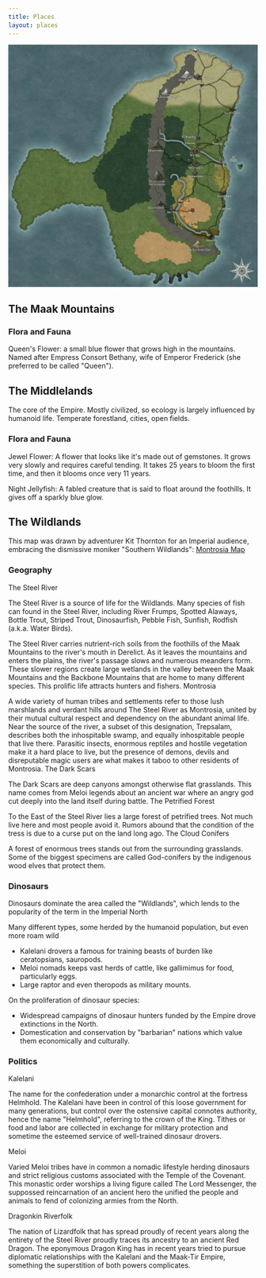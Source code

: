 ```yaml
---
title: Places
layout: places
---
```

<a href="https://dl.dropbox.com/scl/fi/t78i1z6yrfesxmpnqq46x/Maak-Tir.jpg?rlkey=p36njgisjbyhz1o7zjqslrzfk&st=bp7yhfvr&dl=0"><img class="headshot" src="img/maak_tir_small.jpg"></a>

## The Maak Mountains
### Flora and Fauna
Queen's Flower: a small blue flower that grows high in the mountains. Named after Empress Consort Bethany, wife of Emperor Frederick (she preferred to be called "Queen").

## The Middlelands
The core of the Empire. Mostly civilized, so ecology is largely influenced by humanoid life. Temperate forestland, cities, open fields.

### Flora and Fauna

Jewel Flower: A flower that looks like it's made out of gemstones. It grows very slowly and requires careful tending. It takes 25 years to bloom the first time, and then it blooms once very 11 years.

Night Jellyfish: A fabled creature that is said to float around the foothills. It gives off a sparkly blue glow.

## The Wildlands
This map was drawn by adventurer Kit Thornton for an Imperial audience, embracing the dismissive moniker "Southern Wildlands": <a href="https://www.dropbox.com/scl/fi/jffqqc6c1a7l3ons6byy5/Wildlands_Map.PNG?rlkey=3qr3wnk6hihm08jmhl066x7ii&dl=0&raw=1">Montrosia Map</a>

### Geography
The Steel River

The Steel River is a source of life for the Wildlands. Many species of fish can found in the Steel River, including River Frumps, Spotted Alaways, Bottle Trout, Striped Trout, Dinosaurfish, Pebble Fish, Sunfish, Rodfish (a.k.a. Water Birds).

The Steel River carries nutrient-rich soils from the foothills of the Maak Mountains to the river's mouth in Derelict. As it leaves the mountains and enters the plains, the river's passage slows and numerous meanders form. These slower regions create large wetlands in the valley between the Maak Mountains and the Backbone Mountains that are home to many different species. This prolific life attracts hunters and fishers. 
Montrosia

A wide variety of human tribes and settlements refer to those lush marshlands and verdant hills around The Steel River as Montrosia, united by their mutual cultural respect and dependency on the abundant animal life. Near the source of the river, a subset of this designation, Trepsalam, describes both the inhospitable swamp, and equally inhospitable people that live there. Parasitic insects, enormous reptiles and hostile vegetation make it a hard place to live, but the presence of demons, devils and disreputable magic users are what makes it taboo to other residents of Montrosia.
The Dark Scars

The Dark Scars are deep canyons amongst otherwise flat grasslands. This name comes from Meloi legends about an ancient war where an angry god  cut deeply into the land itself during battle.
The Petrified Forest

To the East of the Steel River lies a large forest of petrified trees. Not much live here and most people avoid it. Rumors abound that the condition of the tress is due to a curse put on the land long ago.
The Cloud Conifers

A forest of enormous trees stands out from the surrounding grasslands. Some of the biggest specimens are called God-conifers by the indigenous wood elves that protect them. 

### Dinosaurs

Dinosaurs dominate the area called the "Wildlands", which lends to the popularity of the term in the Imperial North

Many different types, some herded by the humanoid population, but even more roam wild
- Kalelani drovers a famous for training beasts of burden like ceratopsians, sauropods.
- Meloi nomads keeps vast herds of cattle, like gallimimus for food, particularly eggs.
- Large raptor and even theropods as military mounts.

On the proliferation of dinosaur species:
- Widespread campaigns of dinosaur hunters funded by the Empire drove extinctions in the North.
- Domestication  and conservation by "barbarian" nations which value them economically and culturally.

### Politics
Kalelani

The name for the confederation under a monarchic control at the fortress Helmhold. The Kalelani have been in control of this loose government for many generations, but control over the ostensive capital connotes authority, hence the name "Helmhold", referring to the crown of the King. Tithes or food and labor are collected in exchange for military protection and sometime the esteemed service of well-trained dinosaur drovers.

Meloi

Varied Meloi tribes have in common a nomadic lifestyle herding dinosaurs and strict religious customs associated with the Temple of the Covenant. This monastic order worships a living figure called The Lord Messenger, the suppossed reincarnation of an ancient hero the unified the people and animals to fend of colonizing armies from the North.

Dragonkin Riverfolk

The nation of Lizardfolk that has spread proudly of recent years along the entirety of the Steel River proudly traces its ancestry to an ancient Red Dragon. The eponymous Dragon King has in recent years tried to pursue diplomatic relationships with the Kalelani and the Maak-Tir Empire, something the superstition of both powers complicates.